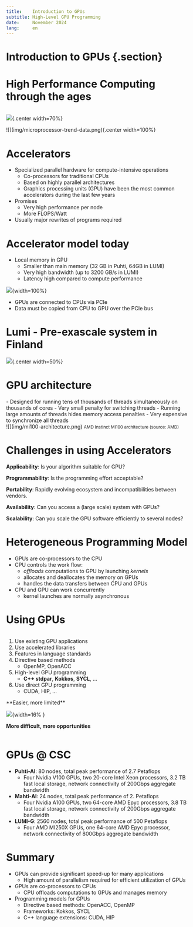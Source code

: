 ```yaml
---
title:    Introduction to GPUs
subtitle: High-Level GPU Programming
date:     November 2024
lang:     en
---
```


# Introduction to GPUs {.section}

# High Performance Computing through the ages

<div class="column">

![](img/top500-perf-dev.png){.center width=70%}
</div>

<div class="column"> 
![](img/microprocessor-trend-data.png){.center width=100%}
</div>


# Accelerators

- Specialized parallel hardware for compute-intensive operations
    - Co-processors for traditional CPUs
    - Based on highly parallel architectures
    - Graphics processing units (GPU) have been the most common
      accelerators during the last few years
- Promises
    - Very high performance per node
    - More FLOPS/Watt
- Usually major rewrites of programs required


# Accelerator model today

- Local memory in GPU
    - Smaller than main memory (32 GB in Puhti, 64GB in LUMI)
    - Very high bandwidth (up to 3200 GB/s in LUMI)
    - Latency high compared to compute performance

![](img/gpu-bws.png){width=100%}

- GPUs are connected to CPUs via PCIe
- Data must be copied from CPU to GPU over the PCIe bus

# Lumi - Pre-exascale system in Finland

 ![](img/lumi.png){.center width=50%}


# GPU architecture
<div class="column">
- Designed for running tens of thousands of threads simultaneously on
  thousands of cores
- Very small penalty for switching threads
- Running large amounts of threads hides memory access penalties
- Very expensive to synchronize all threads
</div>

<div class="column">
![](img/mi100-architecture.png)
<small>AMD Instinct MI100 architecture (source: AMD)</small>
</div>

# Challenges in using Accelerators

**Applicability**: Is your algorithm suitable for GPU?

**Programmability**: Is the programming effort acceptable?

**Portability**: Rapidly evolving ecosystem and incompatibilities between vendors.

**Availability**: Can you access a (large scale) system with GPUs?

**Scalability**: Can you scale the GPU software efficiently to several nodes?


#  Heterogeneous Programming Model

- GPUs are co-processors to the CPU
- CPU controls the work flow:
  - *offloads* computations to GPU by launching *kernels*
  - allocates and deallocates the memory on GPUs
  - handles the data transfers between CPU and GPUs
- CPU and GPU can work concurrently
   - kernel launches are normally asynchronous


# Using GPUs

<div class="column">

1. Use existing GPU applications
2. Use accelerated libraries
3. Features in language standards
4. Directive based methods
    - OpenMP, OpenACC
5. High-level GPU programming
    - **C++ stdpar**, **Kokkos**, **SYCL**, ...
6. Use direct GPU programming
    - CUDA, HIP, ...
</div>
<div class="column">
**Easier, more limited**

![](img/arrow.png){width=16% }

**More difficult, more opportunities**

</div>

<!--
# Directive-based accelerator languages

- Annotating code to pinpoint accelerator-offloadable regions
- OpenACC
    - created in 2011, latest version is 3.1 (November 2020)
    - Mostly Nvidia
- OpenMP
    - Earlier only threading for CPUs
    - initial support for accelerators in 4.0 (2013), significant improvements & extensions in 4.5 (2015), 5.0 (2018), 5.1 (2020 and 5.2 (2021)

- Focus on optimizing productivity
- Reasonable performance with quite limited effort, but not guaranteed



# Native GPU code: HIP / CUDA

- CUDA
    - has been the *de facto* standard for native GPU code for years
    - extensive set of optimised libraries available
    - custom syntax (extension of C++) supported only by CUDA compilers
    - support only for NVIDIA devices
- HIP
    - AMD effort to offer a common programming interface that works on
      both CUDA and ROCm devices
    - standard C++ syntax, uses nvcc/hcc compiler in the background
    - almost a one-on-one clone of CUDA from the user perspective
    - ecosystem is new and developing fast

-->

# GPUs @ CSC

- **Puhti-AI**: 80 nodes, total peak performance of 2.7 Petaflops
    - Four Nvidia V100 GPUs, two 20-core Intel Xeon processors, 3.2 TB fast local storage, network connectivity of 200Gbps aggregate bandwidth  
- **Mahti-AI**: 24 nodes, total peak performance of 2. Petaflops
    - Four Nvidia A100 GPUs, two 64-core AMD Epyc processors, 3.8 TB fast local storage,  network connectivity of 200Gbps aggregate bandwidth   
- **LUMI-G**: 2560 nodes, total peak performance of 500 Petaflops
    - Four AMD MI250X GPUs, one 64-core AMD Epyc processor, <!--2x3 TB fast local storage,--> network connectivity of 800Gbps aggregate bandwidth


# Summary

- GPUs can provide significant speed-up for many applications
    - High amount of parallelism required for efficient utilization of GPUs
- GPUs are co-processors to CPUs
   - CPU offloads computations to GPUs and manages memory
- Programming models for GPUs
    - Directive based methods: OpenACC, OpenMP
    - Frameworks: Kokkos, SYCL
    - C++ language extensions: CUDA, HIP
